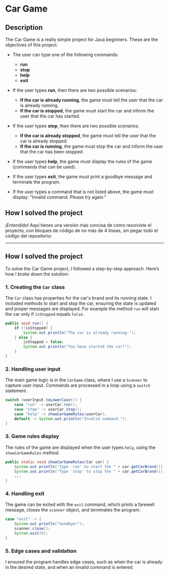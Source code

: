 # Car Game

## Description

The Car Game is a really simple project for Java beginners. 
These are the objectives of this project:

- The user can type one of the following commands:
    - **run**
    - **stop**
    - **help**
    - **exit**

- If the user types **run**, then there are two possible scenarios:
    - **If the car is already running**, the game must tell the user that the car is already running.
    - **If the car is stopped**, the game must start the car and inform the user that the car has started.

- If the user types **stop**, then there are two possible scenarios:
    - **If the car is already stopped**, the game must tell the user that the car is already stopped.
    - **If the car is running**, the game must stop the car and inform the user that the car has been stopped.

- If the user types **help**, the game must display the rules of the game (commands that can be used).

- If the user types **exit**, the game must print a goodbye message and terminate the program.

- If the user types a command that is not listed above, 
the game must display: "Invalid command. Please try again."


## How I solved the project

¡Entendido! Aquí tienes una versión más concisa de cómo resolviste el proyecto, con bloques de código de no más de 4 líneas, sin pegar todo el código del repositorio:

---

## How I solved the project

To solve the Car Game project, I followed a step-by-step approach. Here’s how I broke down the solution:

### 1. **Creating the `Car` class**  
The `Car` class has properties for the car's brand and its running state. I included methods to start and stop the car, ensuring the state is updated and proper messages are displayed.
For example the method `run` will start the car only if `isStopped` equals `false`.

```java
public void run() {
    if (!isStopped) {
        System.out.println("The car is already running.");
    } else {
        isStopped = false;
        System.out.println("You have started the car!");
    }
}
```

### 2. **Handling user input**  
The main game logic is in the `CarGame` class, where I use a `Scanner` to capture user input. Commands are processed in a loop using a `switch` statement.

```java
switch (userInput.toLowerCase()) {
    case "run" -> userCar.run();
    case "stop" -> userCar.stop();
    case "help" -> showCarGameRules(userCar);
    default -> System.out.println("Invalid command.");
}
```

### 3. **Game rules display**  
The rules of the game are displayed when the user types `help`, using the `showCarGameRules` method.

```java
public static void showCarGameRules(Car car) {
    System.out.println("Type 'run' to start the " + car.getCarBrand());
    System.out.println("Type 'stop' to stop the " + car.getCarBrand());
    ...
}
```

### 4. **Handling exit**  
The game can be exited with the `exit` command, which prints a farewell message, closes the `scanner` object, and terminates the program.

```java
case "exit" -> {
    System.out.println("Goodbye!");
    scanner.close();
    System.exit(0);
}
```

### 5. **Edge cases and validation**  
I ensured the program handles edge cases, such as when the car is already in the desired state, and when an invalid command is entered.




